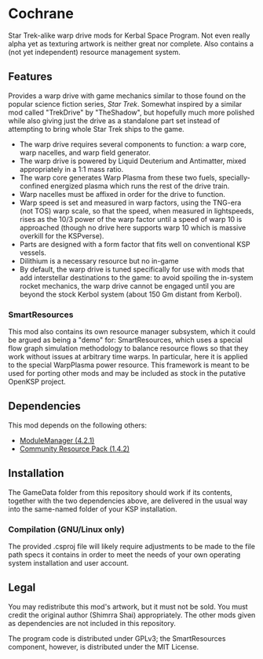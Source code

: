 # Cochrane
Star Trek-alike warp drive mods for Kerbal Space Program. Not even really alpha yet as texturing artwork is neither great nor complete. Also contains a
(not yet independent) resource management system.

## Features
Provides a warp drive with game mechanics similar to those found on the popular science fiction series, _Star Trek_. Somewhat inspired
by a similar mod called "TrekDrive" by "TheShadow", but hopefully much more polished while also giving just the drive as a standalone part set instead of
attempting to bring whole Star Trek ships to the game.

* The warp drive requires several components to function: a warp core, warp nacelles, and warp field generator.
* The warp drive is powered by Liquid Deuterium and Antimatter, mixed appropriately in a 1:1 mass ratio.
* The warp core generates Warp Plasma from these two fuels, specially-confined energized plasma which runs the rest of the drive train.
* Warp nacelles must be affixed in order for the drive to function.
* Warp speed is set and measured in warp factors, using the TNG-era (not TOS) warp scale, so that the speed, when measured in lightspeeds, rises as the
10/3 power of the warp factor until a speed of warp 10 is approached (though no drive here supports warp 10 which is massive overkill for the KSPverse).
* Parts are designed with a form factor that fits well on conventional KSP vessels.
* Dilithium is a necessary resource but no in-game
* By default, the warp drive is tuned specifically for use with mods that add interstellar destinations to the game: to avoid spoiling the in-system rocket
mechanics, the warp drive cannot be engaged until you are beyond the stock Kerbol system (about 150 Gm distant from Kerbol).

### SmartResources
This mod also contains its own resource manager subsystem, which it could be argued as being a "demo" for: SmartResources, which uses a special flow graph
simulation methodology to balance resource flows so that they work without issues at arbitrary time warps. In particular, here it is applied to the special
WarpPlasma power resource. This framework is meant to be used for porting other mods and may be included as stock in the putative OpenKSP project.

## Dependencies
This mod depends on the following others:
* [ModuleManager (4.2.1)](https://github.com/sarbian/ModuleManager)
* [Community Resource Pack (1.4.2)](https://github.com/BobPalmer/CommunityResourcePack)

## Installation
The GameData folder from this repository should work if its contents, together with the two dependencies above, are delivered in the usual way into the
same-named folder of your KSP installation.

### Compilation (GNU/Linux only)
The provided .csproj file will likely require adjustments to be made to the file path specs it contains in order to meet the needs of your own operating 
system installation and user account.

## Legal
You may redistribute this mod's artwork, but it must not be sold. You must credit the original author (Shimrra Shai) appropriately. The other mods given 
as dependencies are not included in this repository.

The program code is distributed under GPLv3; the SmartResources component, however, is distributed under the MIT License.
